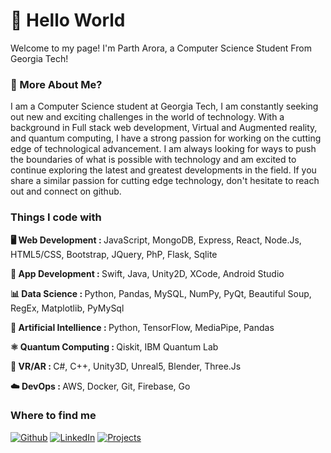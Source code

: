 <h1>👋 Hello World</h1>
<p>Welcome to my page! I'm Parth Arora, a Computer Science Student From Georgia Tech!</p>

<h3>🤔 More About Me?</h3>
I am a Computer Science student at Georgia Tech, I am constantly seeking out new and exciting challenges in the world of technology. With a background in Full stack web development, Virtual and Augmented reality, and quantum computing, I have a strong passion for working on the cutting edge of technological advancement.
I am always looking for ways to push the boundaries of what is possible with technology and am excited to continue exploring the latest and greatest developments in the field. If you share a similar passion for cutting edge technology, don't hesitate to reach out and connect on github.
<h3>Things I code with</h3>
<p><b> 
  🖥 Web Development : </b>JavaScript, MongoDB, Express, React, Node.Js, HTML5/CSS, Bootstrap, JQuery, PhP,  Flask, Sqlite
</p>
<p><b>📱 App Development : </b>Swift, Java, Unity2D, XCode, Android Studio
</p>
<p><b>📊 Data Science : </b>Python, Pandas, MySQL, NumPy, PyQt, Beautiful Soup, RegEx, Matplotlib, PyMySql
</p>
<p><b>🤖 Artificial Intellience : </b>Python, TensorFlow, MediaPipe, Pandas
</p>
<p><b>⚛️ Quantum Computing : </b>Qiskit, IBM Quantum Lab
</p>
<p><b>🥽 VR/AR : </b>C#, C++, Unity3D, Unreal5, Blender, Three.Js
</p>
<p><b>☁️ DevOps : </b>AWS, Docker, Git, Firebase, Go
</p>
<h3>Where to find me</h3>
<p>  <a href="https://github.com/partharora1105" target="_blank"><img alt="Github" src="https://img.shields.io/badge/GitHub-%2312100E.svg?&style=for-the-badge&logo=Github&logoColor=white" /></a> 
  <a href="https://www.linkedin.com/in/partharora2003/" target="_blank"><img alt="LinkedIn" src="https://img.shields.io/badge/linkedin-%230077B5.svg?&style=for-the-badge&logo=linkedin&logoColor=white" /></a>
  <a href="http://projects.bet/" target="_blank"><img alt="Projects" src="https://img.shields.io/badge/Projects-%2312100E.svg?&style=for-the-badge&logo=medium&logoColor=white" /></a>
</p>



<!--
**partharora1105/partharora1105** is a ✨ _special_ ✨ repository because its `README.md` (this file) appears on your GitHub profile.

Here are some ideas to get you started:

- 🔭 I’m currently working on ...
- 🌱 I’m currently learning ...
- 👯 I’m looking to collaborate on ...
- 🤔 I’m looking for help with ...
- 💬 Ask me about ...
- 📫 How to reach me: ...
- 😄 Pronouns: ...
- ⚡ Fun fact: ...
-->
